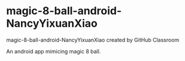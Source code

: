 # magic-8-ball-android-NancyYixuanXiao
magic-8-ball-android-NancyYixuanXiao created by GitHub Classroom

An android app mimicing magic 8 ball.
